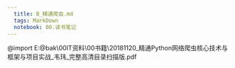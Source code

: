 ```yaml
---
  title: B_精通爬虫.md
  tags: MarkDown
  notebook: 00.读书笔记
---
```

@import E:\@bak\00IT资料\00书籍\20181120_精通Python网络爬虫核心技术与框架与项目实战_韦玮_完整高清目录扫描版.pdf



